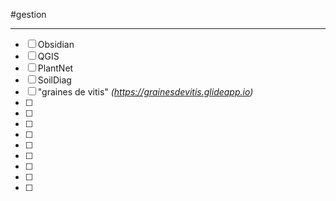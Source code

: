 #gestion 
___

- [ ] Obsidian
- [ ] QGIS
- [ ] PlantNet
- [ ] SoilDiag
- [ ] "graines de vitis" *(https://grainesdevitis.glideapp.io)*
- [ ] 
- [ ] 
- [ ] 
- [ ] 
- [ ] 
- [ ] 
- [ ] 
- [ ] 
- [ ] 









